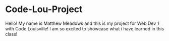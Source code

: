 # Code-Lou-Project

Hello! My name is Matthew Meadows and this is my project for Web Dev 1 with Code Louisville! 
I am so excited to showcase what i have learned in this class!
